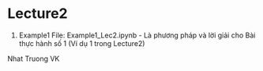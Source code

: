 # Lecture2
1. Example1
File: Example1_Lec2.ipynb - Là phương pháp và lời giải cho Bài thực hành số 1 (Ví dụ 1 trong Lecture2)

Nhat Truong VK
